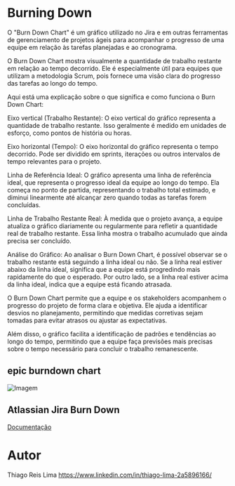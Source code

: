 # Burning Down
  O "Burn Down Chart" é um gráfico utilizado no Jira e em outras ferramentas de gerenciamento de projetos ágeis para acompanhar o progresso de uma equipe em relação às tarefas planejadas e ao cronograma.

O Burn Down Chart mostra visualmente a quantidade de trabalho restante em relação ao tempo decorrido. Ele é especialmente útil para equipes que utilizam a metodologia Scrum, pois fornece uma visão clara do progresso das tarefas ao longo do tempo.

Aqui está uma explicação sobre o que significa e como funciona o Burn Down Chart:

Eixo vertical (Trabalho Restante): O eixo vertical do gráfico representa a quantidade de trabalho restante. Isso geralmente é medido em unidades de esforço, como pontos de história ou horas.

Eixo horizontal (Tempo): O eixo horizontal do gráfico representa o tempo decorrido. Pode ser dividido em sprints, iterações ou outros intervalos de tempo relevantes para o projeto.

Linha de Referência Ideal: O gráfico apresenta uma linha de referência ideal, que representa o progresso ideal da equipe ao longo do tempo. Ela começa no ponto de partida, representando o trabalho total estimado, e diminui linearmente até alcançar zero quando todas as tarefas forem concluídas.

Linha de Trabalho Restante Real: À medida que o projeto avança, a equipe atualiza o gráfico diariamente ou regularmente para refletir a quantidade real de trabalho restante. Essa linha mostra o trabalho acumulado que ainda precisa ser concluído.

Análise do Gráfico: Ao analisar o Burn Down Chart, é possível observar se o trabalho restante está seguindo a linha ideal ou não. Se a linha real estiver abaixo da linha ideal, significa que a equipe está progredindo mais rapidamente do que o esperado. Por outro lado, se a linha real estiver acima da linha ideal, indica que a equipe está ficando atrasada.

O Burn Down Chart permite que a equipe e os stakeholders acompanhem o progresso do projeto de forma clara e objetiva. Ele ajuda a identificar desvios no planejamento, permitindo que medidas corretivas sejam tomadas para evitar atrasos ou ajustar as expectativas.

Além disso, o gráfico facilita a identificação de padrões e tendências ao longo do tempo, permitindo que a equipe faça previsões mais precisas sobre o tempo necessário para concluir o trabalho remanescente.

## epic burndown chart
![Imagem](data:image/png;base64,iVBORw0KGgoAAAANSUhEUgAAAP4A…9vXjXsPD3j+5d32G5/weCsCKABxtvhwAAAABJRU5ErkJggg==)

## Atlassian Jira Burn Down
[Documentação](https://www.atlassian.com/agile/tutorials/burndown-charts#:~:text=What%20is%20a%20burndown%20chart,work%20in%20the%20time%20available.)

# Autor
Thiago Reis Lima
https://www.linkedin.com/in/thiago-lima-2a5896166/
